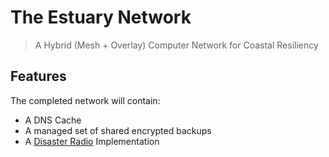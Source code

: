 # The Estuary Network
> A Hybrid (Mesh + Overlay) Computer Network for Coastal Resiliency

## Features

The completed network will contain:

* A DNS Cache
* A managed set of shared encrypted backups
* A [Disaster Radio](https://github.com/sudomesh/disaster-radio) Implementation
